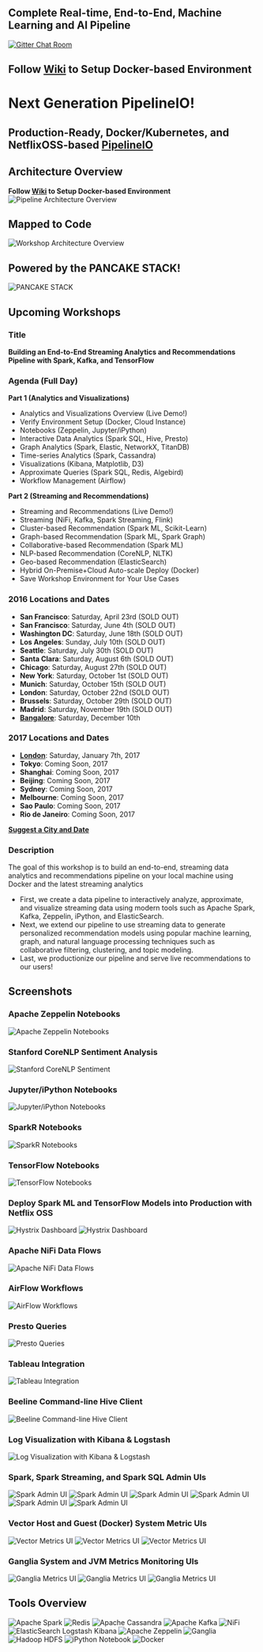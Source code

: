 ## Complete Real-time, End-to-End, Machine Learning and AI Pipeline

[![Gitter Chat Room](https://badges.gitter.im/fluxcapacitor/pipeline.svg)](https://gitter.im/fluxcapacitor/pipeline?utm_source=badge&utm_medium=badge&utm_campaign=pr-badge&utm_content=badge)

## Follow [Wiki](https://github.com/fluxcapacitor/pipeline/wiki) to Setup Docker-based Environment

# Next Generation PipelineIO!
## Production-Ready, Docker/Kubernetes, and NetflixOSS-based **[PipelineIO](https://github.com/fluxcapacitor/pipeline.io)**

## Architecture Overview
**Follow [Wiki](https://github.com/fluxcapacitor/pipeline/wiki) to Setup Docker-based Environment**
![Pipeline Architecture Overview](http://pipeline.io/images/architecture-overview-768x563.png)

## Mapped to Code
![Workshop Architecture Overview](http://pipeline.io/images/architecture-overview-mapped-to-code-768x563.png)

## Powered by the PANCAKE STACK!
![PANCAKE STACK](http://advancedspark.com.s3-website-us-west-2.amazonaws.com/img/pancake-stack-sign-sm.png)

## Upcoming Workshops
### Title
**Building an End-to-End Streaming Analytics and Recommendations Pipeline with Spark, Kafka, and TensorFlow**

### Agenda (Full Day)
**Part 1 (Analytics and Visualizations)**
* Analytics and Visualizations Overview (Live Demo!)
* Verify Environment Setup (Docker, Cloud Instance)
* Notebooks (Zeppelin, Jupyter/iPython)
* Interactive Data Analytics (Spark SQL, Hive, Presto)
* Graph Analytics (Spark, Elastic, NetworkX, TitanDB)
* Time-series Analytics (Spark, Cassandra)
* Visualizations (Kibana, Matplotlib, D3)
* Approximate Queries (Spark SQL, Redis, Algebird)
* Workflow Management (Airflow)

**Part 2 (Streaming and Recommendations)**
* Streaming and Recommendations (Live Demo!)
* Streaming (NiFi, Kafka, Spark Streaming, Flink)
* Cluster-based Recommendation (Spark ML, Scikit-Learn)
* Graph-based Recommendation (Spark ML, Spark Graph)
* Collaborative-based Recommendation (Spark ML)
* NLP-based Recommendation (CoreNLP, NLTK)
* Geo-based Recommendation (ElasticSearch)
* Hybrid On-Premise+Cloud Auto-scale Deploy (Docker)
* Save Workshop Environment for Your Use Cases

### 2016 Locations and Dates
* **San Francisco**: Saturday, April 23rd (SOLD OUT)
* **San Francisco**: Saturday, June 4th (SOLD OUT)
* **Washington DC**: Saturday, June 18th (SOLD OUT)
* **Los Angeles**: Sunday, July 10th (SOLD OUT)
* **Seattle**: Saturday, July 30th (SOLD OUT)
* **Santa Clara**: Saturday, August 6th (SOLD OUT)
* **Chicago**: Saturday, August 27th (SOLD OUT)
* **New York**: Saturday, October 1st (SOLD OUT)
* **Munich**: Saturday, October 15th (SOLD OUT)
* **London**: Saturday, October 22nd (SOLD OUT)
* **Brussels**: Saturday, October 29th (SOLD OUT)
* **Madrid**: Saturday, November 19th (SOLD OUT)
* **[Bangalore](https://end-to-end-streaming-recommendations-spark-bangalo.eventbrite.com?discount=ADVANCEDSPARK25)**: Saturday, December 10th

### 2017 Locations and Dates
* **[London](http://end-to-end-streaming-recommendations-spark-london2.eventbrite.com/?discount=ADVANCEDSPARK25)**: Saturday, January 7th, 2017
* **Tokyo**: Coming Soon, 2017
* **Shanghai**: Coming Soon, 2017
* **Beijing**: Coming Soon, 2017
* **Sydney**: Coming Soon, 2017
* **Melbourne**: Coming Soon, 2017
* **Sao Paulo**: Coming Soon, 2017
* **Rio de Janeiro**: Coming Soon, 2017

**[Suggest a City and Date](http://goo.gl/forms/g9VZ5jAhKdw11SQd2)**
      
### Description
The goal of this workshop is to build an end-to-end, streaming data analytics and recommendations pipeline on your local machine using Docker and the latest streaming analytics 
* First, we create a data pipeline to interactively analyze, approximate, and visualize streaming data using modern tools such as Apache Spark, Kafka, Zeppelin, iPython, and ElasticSearch.
* Next, we extend our pipeline to use streaming data to generate personalized recommendation models using popular machine learning, graph, and natural language processing techniques such as collaborative filtering, clustering, and topic modeling.
* Last, we productionize our pipeline and serve live recommendations to our users!
  
##  Screenshots
### Apache Zeppelin Notebooks
![Apache Zeppelin Notebooks](http://advancedspark.com.s3-website-us-west-2.amazonaws.com/img/zeppelin-notebooks-sm.png)

### Stanford CoreNLP Sentiment Analysis
![Stanford CoreNLP Sentiment](http://advancedspark.com.s3-website-us-west-2.amazonaws.com/img/corenlp-sentiment.png)

### Jupyter/iPython Notebooks
![Jupyter/iPython Notebooks](http://advancedspark.com.s3-website-us-west-2.amazonaws.com/img/jupyter.png)

### SparkR Notebooks
![SparkR Notebooks](http://advancedspark.com.s3-website-us-west-2.amazonaws.com/img/sparkr.png)

### TensorFlow Notebooks
![TensorFlow Notebooks](http://advancedspark.com.s3-website-us-west-2.amazonaws.com/img/tensorflow.png)

### Deploy Spark ML and TensorFlow Models into Production with Netflix OSS
![Hystrix Dashboard](http://advancedspark.com.s3-website-us-west-2.amazonaws.com/img/hystrix-example-600x306.png)
![Hystrix Dashboard](http://advancedspark.com.s3-website-us-west-2.amazonaws.com/img/hystrix-dashboard-annotated-640x411.png)

### Apache NiFi Data Flows
![Apache NiFi Data Flows](http://advancedspark.com.s3-website-us-west-2.amazonaws.com/img/nifi-flow.png)

### AirFlow Workflows
![AirFlow Workflows](http://advancedspark.com.s3-website-us-west-2.amazonaws.com/img/airflow.png)

### Presto Queries
![Presto Queries](http://advancedspark.com.s3-website-us-west-2.amazonaws.com/img/presto.png)

### Tableau Integration
![Tableau Integration](http://advancedspark.com.s3-website-us-west-2.amazonaws.com/img/flux-tableau.png)

### Beeline Command-line Hive Client
![Beeline Command-line Hive Client](http://advancedspark.com.s3-website-us-west-2.amazonaws.com/img/flux-beeline.png)

### Log Visualization with Kibana & Logstash
![Log Visualization with Kibana & Logstash](http://advancedspark.com.s3-website-us-west-2.amazonaws.com/img/flux-kibana.png)

### Spark, Spark Streaming, and Spark SQL Admin UIs
![Spark Admin UI](http://advancedspark.com.s3-website-us-west-2.amazonaws.com/img/flux-spark-1.png)
![Spark Admin UI](http://advancedspark.com.s3-website-us-west-2.amazonaws.com/img/flux-spark-2.png)
![Spark Admin UI](http://advancedspark.com.s3-website-us-west-2.amazonaws.com/img/flux-spark-3.png)
![Spark Admin UI](http://advancedspark.com.s3-website-us-west-2.amazonaws.com/img/flux-spark-4.png)
![Spark Admin UI](http://advancedspark.com.s3-website-us-west-2.amazonaws.com/img/flux-spark-5.png)
![Spark Admin UI](http://advancedspark.com.s3-website-us-west-2.amazonaws.com/img/flux-spark-6.png)

### Vector Host and Guest (Docker) System Metric UIs
![Vector Metrics UI](http://advancedspark.com.s3-website-us-west-2.amazonaws.com/img/vector-01.png)
![Vector Metrics UI](http://advancedspark.com.s3-website-us-west-2.amazonaws.com/img/vector-02.png)
![Vector Metrics UI](http://advancedspark.com.s3-website-us-west-2.amazonaws.com/img/vector-03.png)

### Ganglia System and JVM Metrics Monitoring UIs
![Ganglia Metrics UI](http://advancedspark.com.s3-website-us-west-2.amazonaws.com/img/flux-ganglia-1.png)
![Ganglia Metrics UI](http://advancedspark.com.s3-website-us-west-2.amazonaws.com/img/flux-ganglia-2.png)
![Ganglia Metrics UI](http://advancedspark.com.s3-website-us-west-2.amazonaws.com/img/flux-ganglia-3.png)

## Tools Overview
![Apache Spark](http://spark.apache.org/images/spark-logo.png) ![Redis](https://upload.wikimedia.org/wikipedia/en/thumb/6/6b/Redis_Logo.svg/200px-Redis_Logo.svg.png)
![Apache Cassandra](https://upload.wikimedia.org/wikipedia/commons/a/a0/Cassandra_logo.png)
![Apache Kafka](http://www.bogotobogo.com/Hadoop/images/Ecosystem/Kafka.png)
![NiFi](http://advancedspark.com.s3-website-us-west-2.amazonaws.com/img/nifi-logo.png)
![ElasticSearch Logstash Kibana](https://www.enalean.com/sites/default/files/field/image/elk-logos.png) ![Apache Zeppelin](http://4.bp.blogspot.com/-rsc3t_dZmBg/VbPDwhb_IBI/AAAAAAAABeY/9zKUjK4VFbQ/s1600/zeppelin-bl.png) ![Ganglia](https://developer.nvidia.com/sites/default/files/akamai/cuda/images/Ganglia-logo-small-rs.jpg) ![Hadoop HDFS](http://datatechblog.com/wp-content/uploads/2014/04/HadoopHive.png) ![iPython Notebook](http://ipython.org/ipython-doc/dev/_images/ipynb_icon_128x128.png)
![Docker](http://blog.docker.com/wp-content/uploads/2013/08/KuDr42X_ITXghJhSInDZekNEF0jLt3NeVxtRye3tqco.png)
